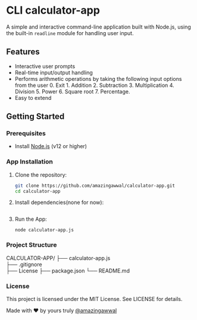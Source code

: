 # CLI calculator-app

A simple and interactive command-line application built with Node.js, using the built-in `readline` module for handling user input.

## Features

- Interactive user prompts
- Real-time input/output handling
- Performs arithmetic operations by taking the following input options from the user
        0. Exit
        1. Addition 
        2. Subtraction
        3. Multiplication
        4. Division
        5. Power
        6. Square root
        7. Percentage.
- Easy to extend 

## Getting Started

### Prerequisites

- Install [Node.js](https://nodejs.org/) (v12 or higher)

### App Installation

1. Clone the repository:
   ```bash
   git clone https://github.com/amazingawwal/calculator-app.git
   cd calculator-app

2. Install dependencies(none for now):
   ```npm install

3. Run the App:
    ```
    node calculator-app.js

### Project Structure
CALCULATOR-APP/
├── calculator-app.js       
├── .gitignore      
├── License
├── package.json
└── README.md


### License
This project is licensed under the MIT License. See LICENSE for details.


Made with ❤️ by yours truly [@amazingawwal](https://github.com/amazingawwal/calculator-app.git)
